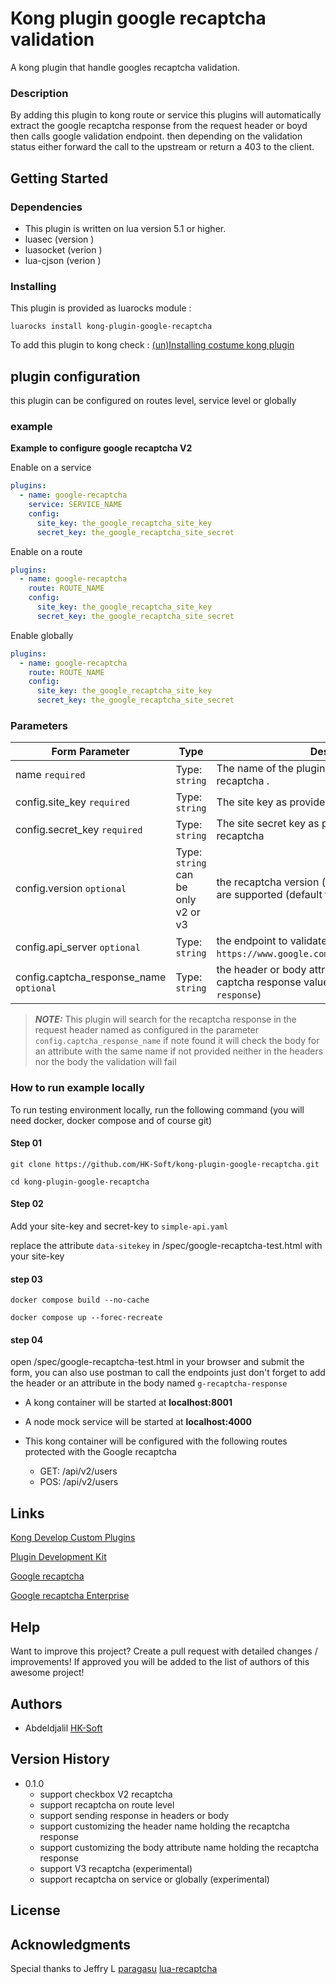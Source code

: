 # Kong plugin google recaptcha validation

A kong plugin that handle googles recaptcha validation.

### Description

By adding this plugin to kong route or service this plugins will automatically extract the google recaptcha response from
the request header or boyd then calls google validation endpoint. then depending on the validation status either
forward the call to the upstream or return a 403 to the client.

## Getting Started

### Dependencies

* This plugin is written on lua version 5.1 or higher.
* luasec (version )
* luasocket (verion )
* lua-cjson (verion )

### Installing

This plugin is provided as luarocks module :

```shell
luarocks install kong-plugin-google-recaptcha
```

To add this plugin to kong
check : [(un)Installing costume kong plugin ](https://docs.konghq.com/gateway/latest/plugin-development/distribution/)

## plugin configuration

this plugin can be configured on routes level, service level or globally

### example

**Example to configure google recaptcha V2**

Enable on a service

```yaml
plugins:
  - name: google-recaptcha
    service: SERVICE_NAME
    config:
      site_key: the_google_recaptcha_site_key
      secret_key: the_google_recaptcha_site_secret
```

Enable on a route

```yaml
plugins:
  - name: google-recaptcha
    route: ROUTE_NAME
    config:
      site_key: the_google_recaptcha_site_key
      secret_key: the_google_recaptcha_site_secret
```

Enable globally

```yaml
plugins:
  - name: google-recaptcha
    route: ROUTE_NAME
    config:
      site_key: the_google_recaptcha_site_key
      secret_key: the_google_recaptcha_site_secret
```

### Parameters

| Form Parameter                           | Type                                      | Description                                                                                                   |
|------------------------------------------|-------------------------------------------|---------------------------------------------------------------------------------------------------------------|
| name `required`                          | Type: `string`                            | The name of the plugin, in this case google-recaptcha .                                                       |
| config.site_key `required`               | Type: `string`                            | The site key as provided by google recaptcha                                                                  |
| config.secret_key `required`             | Type: `string`                            | The site secret key as provided by google recaptcha                                                           |                                                      |
| config.version `optional`                | Type: `string` <br/> can be only v2 or v3 | the recaptcha version (only V2 checkbox and V3 are supported (default to `V2`)                                |
| config.api_server  `optional`            | Type: `string`                            | the endpoint to validate the response (default to : `https://www.google.com/recaptcha/api/siteverify`)        |
| config.captcha_response_name `optional`  | Type: `string`                            | the header or body attribute name used to hold the captcha response value (default to `g-recaptcha-response`) |

> **_NOTE:_**  This plugin will search for the recaptcha response in the request header named as configured in the
> parameter `config.captcha_response_name` if note found it will check the body for an attribute with the same name if
> not
> provided neither in the headers nor the body the validation will fail

### How to run example locally

To run testing environment locally, run the following command (you will need docker, docker compose and of course git)

#### Step 01

```shell
git clone https://github.com/HK-Soft/kong-plugin-google-recaptcha.git
```

```shell
cd kong-plugin-google-recaptcha
```

#### Step 02

Add your site-key and secret-key to `simple-api.yaml`

replace the attribute `data-sitekey` in /spec/google-recaptcha-test.html with your site-key

#### step 03

```shell
docker compose build --no-cache
```

```shell
docker compose up --forec-recreate
```

#### step 04

open /spec/google-recaptcha-test.html in your browser and submit the form, you can also use postman to call the
endpoints just don't forget to add the header or an attribute in the body named  `g-recaptcha-response`

- A kong container will be started at **localhost:8001**

- A node mock service will be started at **localhost:4000**

- This kong container will be configured with the following routes protected with the Google recaptcha
    - GET: /api/v2/users
    - POS: /api/v2/users

## Links

[Kong Develop Custom Plugins](https://docs.konghq.com/gateway/latest/plugin-development/)

[Plugin Development Kit](https://docs.konghq.com/gateway/3.0.x/plugin-development/pdk/)

[Google recaptcha](https://www.google.com/recaptcha/admin)

[Google recaptcha Enterprise](https://console.cloud.google.com/marketplace/product/google/recaptchaenterprise.googleapis.com)

## Help

Want to improve this project? Create a pull request with detailed changes / improvements! If approved you will be added
to the list of authors of this awesome project!

## Authors

* Abdeldjalil [HK-Soft](https://github.com/HK-Soft)

## Version History

* 0.1.0
  * support checkbox V2 recaptcha
  * support recaptcha on route level
  * support sending response in headers or body
  * support customizing the header name holding the recaptcha response
  * support customizing the body attribute name holding the recaptcha response
  * support V3 recaptcha (experimental)
  * support recaptcha on service or globally (experimental)

## License

## Acknowledgments

Special thanks to Jeffry L [paragasu](https://github.com/paragasu) [lua-recaptcha](https://github.com/paragasu/lua-recaptcha)

